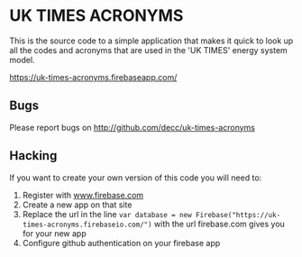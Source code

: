 # UK TIMES ACRONYMS

This is the source code to a simple application that makes it quick to look up all the codes and acronyms that are used in the 'UK TIMES' energy system model.

https://uk-times-acronyms.firebaseapp.com/

## Bugs

Please report bugs on http://github.com/decc/uk-times-acronyms

## Hacking

If you want to create your own version of this code you will need to:

1. Register with www.firebase.com
2. Create a new app on that site
3. Replace the url in the line  `var database = new Firebase("https://uk-times-acronyms.firebaseio.com/")` with the url firebase.com gives you for your new app
4. Configure github authentication on your firebase app


